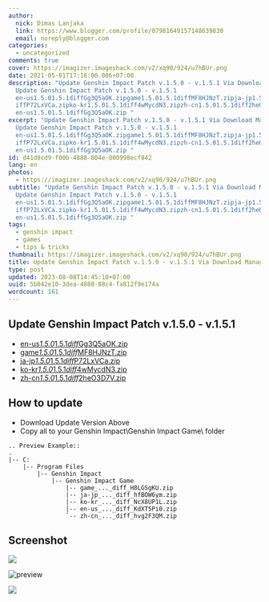 ```yaml
---
author:
  nick: Dimas Lanjaka
  link: https://www.blogger.com/profile/07981649157148639830
  email: noreply@blogger.com
categories:
  - uncategorized
comments: true
cover: https://imagizer.imageshack.com/v2/xq90/924/u7hBUr.png
date: 2021-05-01T17:16:00.006+07:00
description: "Update Genshin Impact Patch v.1.5.0 - v.1.5.1 Via Download Manager
  Update Genshin Impact Patch v.1.5.0 - v.1.5.1
  en-us1.5.01.5.1diffGg3Q5aOK.zipgame1.5.01.5.1diffMF8HJNzT.zipja-jp1.5.01.5.1d\
  iffP72LxVCa.zipko-kr1.5.01.5.1diff4wMycdN3.zipzh-cn1.5.01.5.1diff2heO3D7V.zip
  en-us1.5.01.5.1diffGg3Q5aOK.zip "
excerpt: "Update Genshin Impact Patch v.1.5.0 - v.1.5.1 Via Download Manager
  Update Genshin Impact Patch v.1.5.0 - v.1.5.1
  en-us1.5.01.5.1diffGg3Q5aOK.zipgame1.5.01.5.1diffMF8HJNzT.zipja-jp1.5.01.5.1d\
  iffP72LxVCa.zipko-kr1.5.01.5.1diff4wMycdN3.zipzh-cn1.5.01.5.1diff2heO3D7V.zip
  en-us1.5.01.5.1diffGg3Q5aOK.zip "
id: d41d8cd9-f00b-4888-804e-800998ecf842
lang: en
photos:
  - https://imagizer.imageshack.com/v2/xq90/924/u7hBUr.png
subtitle: "Update Genshin Impact Patch v.1.5.0 - v.1.5.1 Via Download Manager
  Update Genshin Impact Patch v.1.5.0 - v.1.5.1
  en-us1.5.01.5.1diffGg3Q5aOK.zipgame1.5.01.5.1diffMF8HJNzT.zipja-jp1.5.01.5.1d\
  iffP72LxVCa.zipko-kr1.5.01.5.1diff4wMycdN3.zipzh-cn1.5.01.5.1diff2heO3D7V.zip
  en-us1.5.01.5.1diffGg3Q5aOK.zip "
tags:
  - genshin impact
  - games
  - tips & tricks
thumbnail: https://imagizer.imageshack.com/v2/xq90/924/u7hBUr.png
title: Update Genshin Impact Patch v.1.5.0 - v.1.5.1 Via Download Manager
type: post
updated: 2023-08-08T14:45:10+07:00
uuid: 5b042e10-3dea-4888-88c4-fa812f9e174a
wordcount: 161
---
```


<h2>Update Genshin Impact Patch v.1.5.0 - v.1.5.1</h2><ul><li><a href="https://autopatchhk.yuanshen.com/client_app/update/hk4e_global/10/en-us_1.5.0_1.5.1_diff_Gg3Q5aOK.zip" rel="noopener noreferer nofollow">en-us<em>1.5.0</em>1.5.1<em>diff</em>Gg3Q5aOK.zip</a></li><li><a href="https://autopatchhk.yuanshen.com/client_app/update/hk4e_global/10/game_1.5.0_1.5.1_diff_MF8HJNzT.zip" rel="noopener noreferer nofollow">game<em>1.5.0</em>1.5.1<em>diff</em>MF8HJNzT.zip</a></li><li><a href="https://autopatchhk.yuanshen.com/client_app/update/hk4e_global/10/ja-jp_1.5.0_1.5.1_diff_P72LxVCa.zip" rel="noopener noreferer nofollow">ja-jp<em>1.5.0</em>1.5.1<em>diff</em>P72LxVCa.zip</a></li><li><a href="https://autopatchhk.yuanshen.com/client_app/update/hk4e_global/10/ko-kr_1.5.0_1.5.1_diff_4wMycdN3.zip" rel="noopener noreferer nofollow">ko-kr<em>1.5.0</em>1.5.1<em>diff</em>4wMycdN3.zip</a></li><li><a href="https://autopatchhk.yuanshen.com/client_app/update/hk4e_global/10/zh-cn_1.5.0_1.5.1_diff_2heO3D7V.zip" rel="noopener noreferer nofollow">zh-cn<em>1.5.0</em>1.5.1<em>diff</em>2heO3D7V.zip</a></li></ul><h2>How to update</h2><ul><li>Download Update Version Above</li><li>Copy all to your Genshin Impact\Genshin Impact Game\ folder</li></ul><pre><code>.. Preview Example::<br>.<br>|-- C:<br>    |-- Program Files<br>        |-- Genshin Impact<br>            |-- Genshin Impact Game<br>                |-- game_..._diff_H8LGSgKU.zip<br>                |-- ja-jp_..._diff_hfBOW6ym.zip<br>                |-- ko-kr_..._diff_NcX8UP1L.zip<br>                |-- en-us_..._diff_KdXT5Pi0.zip<br>                `-- zh-cn_..._diff_hvg2F3QM.zip<br></code></pre><h2>Screenshot</h2><span><a name="more"></a></span><p><img src="https://imagizer.imageshack.com/v2/xq90/924/u7hBUr.png" border="0"></p><p><img src="https://i.imgur.com/zHDw2i0.png" alt="preview"></p><p><img src="https://imagizer.imageshack.com/v2/xq90/924/W7QEZY.png" border="0"></p>